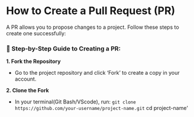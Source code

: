 # How to Create a Pull Request (PR)
A PR allows you to propose changes to a project. Follow these steps to create one successfully:

### 🚶 Step-by-Step Guide to Creating a PR:

**1. Fork the Repository**
- Go to the project repository and click ‘Fork’ to create a copy in your account.

**2. Clone the Fork**
- In your terminal(Git Bash/VScode), run:
```git clone https://github.com/your-username/project-name.git```
cd project-name'
